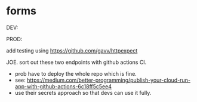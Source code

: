 # forms

DEV:

PROD:

add testing using https://github.com/gavv/httpexpect

JOE. sort out these two endpoints with github actions CI.
- prob have to deploy the whole repo which is fine.
- see: https://medium.com/better-programming/publish-your-cloud-run-app-with-github-actions-6c18ff5c5ee4
- use their secrets approach so that devs can use it fully.